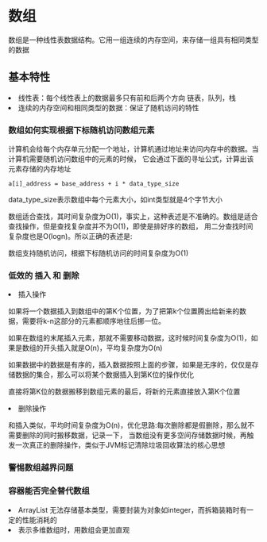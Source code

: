 <h1>数组</h1>

数组是一种线性表数据结构。它用一组连续的内存空间，来存储一组具有相同类型的数据

<h2>基本特性</h2>
    <li>线性表：每个线性表上的数据最多只有前和后两个方向 链表，队列，栈</li>
    <li> 连续的内存空间和相同类型的数据：保证了随机访问的特性</li>
<p></p>  
<h3>数组如何实现根据下标随机访问数组元素</h3>                                                                                           
   计算机会给每个内存单元分配一个地址，计算机通过地址来访问内存中的数据。当计算机需要随机访问数组中的元素的时候，
   它会通过下面的寻址公式，计算出该元素存储的内存地址
   
    a[i]_address = base_address + i * data_type_size
    
   data_type_size表示数组中每个元素大小，如int类型就是4个字节大小</p>


数组适合查找，其时间复杂度为O(1)，事实上，这种表述是不准确的。数组是适合查找操作，但是查找复杂度并不为O(1)，即使是排好序的数组，
用二分查找时间复杂度也是O(logn)。所以正确的表述是:
 <p>
数组支持随机访问，根据下标随机访问的时间复杂度为O(1) 
</p>

<h3>低效的 插入 和 删除</h3>
<li>插入操作</li>
<p></p>
如果将一个数据插入到数组中的第K个位置，为了把第k个位置腾出给新来的数据，需要将k-n这部分的元素都顺序地往后挪一位。
<p>如果在数组的末尾插入元素，那就不需要移动数据，这时候时间复杂度为O(1)，如果是数组的开头插入就是O(n)，平均复杂度为O(n)</p>
<p>如果数据中的数据是有序的，插入数据按照上面的步骤，如果是无序的，仅仅是存储数据的集合，那么可以将某个数据插入到第K位的操作优化</p>
<P>直接将第K位的数据搬移到数组元素的最后，将新的元素直接放入第K个位置</P>

<li>删除操作</li>
<p>
和插入类似，平均时间复杂度为O(n)，优化思路:每次删除都是假删除，那么就不需要删除的同时搬移数据，记录一下，
当数组没有更多空间存储数据时候，再触发一次真正的删除操作，类似于JVM标记清除垃圾回收算法的核心思想
</p>

<h3>警惕数组越界问题</h3>
<h3>容器能否完全替代数组</h3>
<li>ArrayList 无法存储基本类型，需要封装为对象如integer，而拆箱装箱时有一定的性能消耗的</li>
<li>表示多维数组时，用数组会更加直观</li>